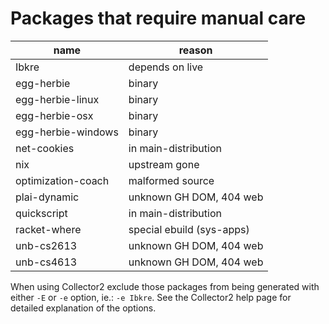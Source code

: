 # Packages that require manual care

| name               | reason                     |
|--------------------|----------------------------|
| Ibkre              | depends on live            |
| egg-herbie         | binary                     |
| egg-herbie-linux   | binary                     |
| egg-herbie-osx     | binary                     |
| egg-herbie-windows | binary                     |
| net-cookies        | in main-distribution       |
| nix                | upstream gone              |
| optimization-coach | malformed source           |
| plai-dynamic       | unknown GH DOM, 404 web    |
| quickscript        | in main-distribution       |
| racket-where       | special ebuild (sys-apps)  |
| unb-cs2613         | unknown GH DOM, 404 web    |
| unb-cs4613         | unknown GH DOM, 404 web    |

When using Collector2 exclude those packages from being generated
with either `-E`  or `-e` option, ie.: `-e Ibkre`.
See the Collector2 help page for detailed explanation of the options.
